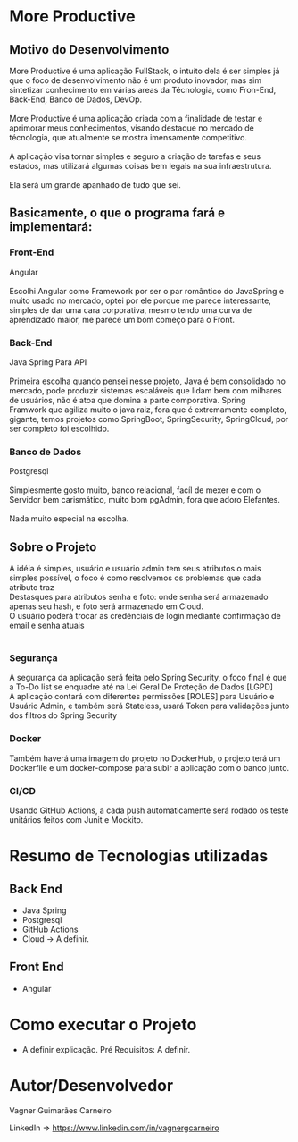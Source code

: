 # More Productive
## Motivo do Desenvolvimento
More Productive é uma aplicação FullStack, o intuíto dela é ser simples já que o foco de desenvolvimento não é um produto inovador, mas sim sintetizar conhecimento em várias areas da Técnologia, como Fron-End, Back-End, Banco de Dados, DevOp.<br><br>
More Productive é uma aplicação criada com a finalidade de testar e aprimorar meus conhecimentos, visando destaque no mercado de técnologia, que atualmente se mostra imensamente competitivo.<br><br>
A aplicação visa tornar simples e seguro a criação de tarefas e seus estados, mas utilizará algumas coisas bem legais na sua infraestrutura.<br><br>
Ela será um grande apanhado de tudo que sei.

## Basicamente, o que o programa fará e implementará:

### Front-End
Angular<br><br>
Escolhi Angular como Framework por ser o par romântico do JavaSpring e muito usado no mercado, optei por ele porque me parece interessante, simples de dar uma cara corporativa, mesmo tendo uma curva de aprendizado maior, me parece um bom começo para o Front.

### Back-End
Java Spring Para API<br><br>
Primeira escolha quando pensei nesse projeto, Java é bem consolidado no mercado, pode produzir sistemas escaláveis que lidam bem com milhares de usuários, não é atoa que domina a parte comporativa.
Spring<br>
Framwork que agiliza muito o java raiz, fora que é extremamente completo, gigante, temos projetos como SpringBoot, SpringSecurity, SpringCloud, por ser completo foi escolhido.

### Banco de Dados
Postgresql<br><br>
Simplesmente gosto muito, banco relacional, facíl de mexer e com o Servidor bem carismático, muito bom pgAdmin, fora que adoro Elefantes.<br><br>
Nada muito especial na escolha.

## Sobre o Projeto
A idéia é simples, usuário e usuário admin tem seus atributos o mais simples possível, o foco é como resolvemos os problemas que cada atributo traz<br>
Destasques para atributos senha e foto: onde senha será armazenado apenas seu hash, e foto será armazenado em Cloud.<br>
O usuário poderá trocar as credênciais de login mediante confirmação de email e senha atuais<br><br>

### Segurança<br>
A segurança da aplicação será feita pelo Spring Security, o foco final é que a To-Do list se enquadre até na Lei Geral De Proteção de Dados [LGPD]<br>
A aplicação contará com diferentes permissões [ROLES] para Usuário e Usuário Admin, e também será Stateless, usará Token para validações junto dos filtros do Spring Security<br>

### Docker
Também haverá uma imagem do projeto no DockerHub, o projeto terá um Dockerfile e um docker-compose para subir a aplicação com o banco junto.

### CI/CD
Usando GitHub Actions, a cada push automaticamente será rodado os teste unitários feitos com Junit e Mockito.

# Resumo de Tecnologias utilizadas
## Back End
- Java Spring
- Postgresql
- GitHub Actions
- Cloud -> A definir.

## Front End
- Angular

# Como executar o Projeto
- A definir explicação. 
Pré Requisitos: A definir.

# Autor/Desenvolvedor
Vagner Guimarães Carneiro

LinkedIn => https://www.linkedin.com/in/vagnergcarneiro
